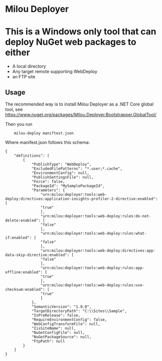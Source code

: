# Milou Deployer

# This is a Windows only tool that can deploy NuGet web packages to either

* A local directory
* Any target remote supporting WebDeploy
* an FTP site

## Usage

The recommended way is to install Milou Deployer as a .NET Core global tool, see https://www.nuget.org/packages/Milou.Deployer.Bootstrapper.GlobalTool/

Then you run 

        milou-deploy maniftest.json

Where manifest.json follows this schema:

    {
        "definitions": [
            {
                "PublishType": "WebDeploy",
                "ExcludedFilePatterns": "*.user;*.cache",
                "EnvironmentConfig": null,
                "PublishSettingsFile": null,
                "Force": false,
                "PackageId": "MySamplePackageId",
                "Parameters": {
                    "urn:milou:deployer:tools:web-deploy:directives:application-insights-profiler-2-directive:enabled": [
                    "true"
                    ],
                    "urn:milou:deployer:tools:web-deploy:rules:do-not-delete:enabled": [
                    "false"
                    ],
                    "urn:milou:deployer:tools:web-deploy:rules:what-if:enabled": [
                    "false"
                    ],
                    "urn:milou:deployer:tools:web-deploy:directives:app-data-skip-directive:enabled": [
                    "false"
                    ],
                    "urn:milou:deployer:tools:web-deploy:rules:app-offline:enabled": [
                    "true"
                    ],
                    "urn:milou:deployer:tools:web-deploy:rules:use-checksum:enabled": [
                    "true"
                    ]
                },
                "SemanticVersion": "1.0.0",
                "TargetDirectoryPath": "C:\\Sites\\Sample",
                "IsPreRelease": false,
                "RequireEnvironmentConfig": false,
                "WebConfigTransformFile": null,
                "IisSiteName": null,
                "NuGetConfigFile": null,
                "NuGetPackageSource": null,
                "FtpPath": null
            }
        ]
    }


